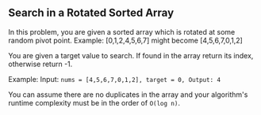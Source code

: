 ## Search in a Rotated Sorted Array

In this problem, you are given a sorted array which is rotated at some random pivot point.
Example: [0,1,2,4,5,6,7] might become [4,5,6,7,0,1,2]

You are given a target value to search. If found in the array return its index, otherwise return -1.

Example:
Input: `nums = [4,5,6,7,0,1,2], target = 0, Output: 4`

You can assume there are no duplicates in the array and your algorithm's runtime complexity must be in the order of `O(log n)`.


